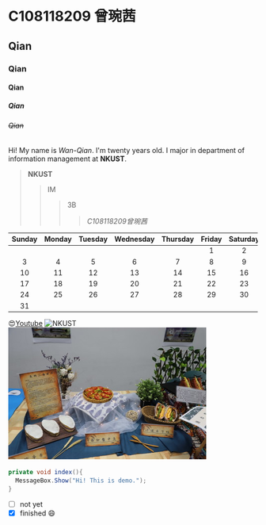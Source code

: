 # C108118209 曾琬茜
## Qian
### Qian
#### Qian
##### Qian
###### ~~Qian~~ 
Hi! My name is *Wan-Qian*. 
I'm twenty years old.
I major in department of information management at **NKUST**. 

> **NKUST**
>> IM
>>> 3B
>>>> *C108118209曾琬茜*

| Sunday | Monday | Tuesday | Wednesday | Thursday | Friday | Saturday |
| :-----:|:------:| :------:| :--------:| :-------:|:------:| :-------:|
|    |    |    |    |    | 1  |  2 |
|  3 |  4 |  5 |  6 |  7 | 8  |  9 |
|  10 |  11 |  12 |  13 |  14 | 15  |  16 |
|  17 |  18 |  19 |  20 |  21 | 22  |  23 |
|  24 |  25 |  26 |  27 |  28 | 29  |  30 |
|  31 |     |     |     |     |     |     |


😍[Youtube](https://youtube.com.tw)
![NKUST](https://www.nkust.edu.tw/var/file/0/1000/img/513/182513897.png "NKUST")
![NKUST_cook](https://github.com/ZengWQian/C108118209/blob/main/cook.jpg?raw=true "cook")

```csharp
private void index(){
  MessageBox.Show("Hi! This is demo.");
}
``` 



- [ ] not yet
- [X] finished 😄
